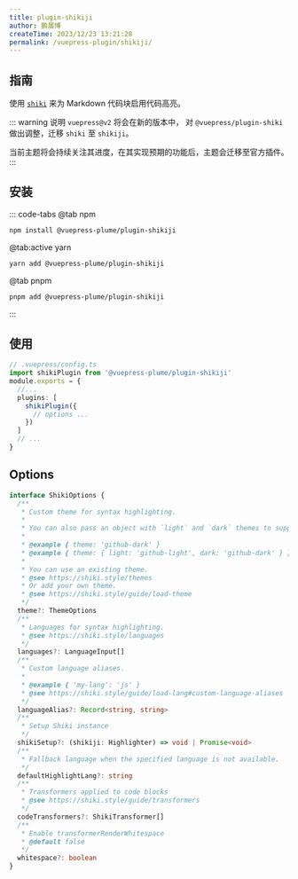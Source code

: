 ```yaml
---
title: plugin-shikiji
author: 鹏展博
createTime: 2023/12/23 13:21:28
permalink: /vuepress-plugin/shikiji/
---
```


<Stamps
  :stamps="['nv', 'ndy', 'g']"
  repo="pengzhanbo/vuepress-theme-plume"
  subpath="plugins/plugin-shikiji"
  package="@vuepress-plume/plugin-shikiji"
/>



## 指南

使用 [`shiki`](https://shiki.style) 来为 Markdown 代码块启用代码高亮。

::: warning 说明
`vuepress@v2` 将会在新的版本中， 对 `@vuepress/plugin-shiki` 做出调整，迁移 `shiki` 至 `shikiji`。

当前主题将会持续关注其进度，在其实现预期的功能后，主题会迁移至官方插件。
:::

## 安装

::: code-tabs
@tab  npm
``` sh
npm install @vuepress-plume/plugin-shikiji
```

@tab:active yarn
``` sh
yarn add @vuepress-plume/plugin-shikiji
```

@tab pnpm
``` sh
pnpm add @vuepress-plume/plugin-shikiji
```
:::

## 使用

```ts
// .vuepress/config.ts
import shikiPlugin from '@vuepress-plume/plugin-shikiji'
module.exports = {
  //...
  plugins: [
    shikiPlugin({
      // options ...
    })
  ]
  // ...
}
```

## Options

```ts
interface ShikiOptions {
  /**
   * Custom theme for syntax highlighting.
   *
   * You can also pass an object with `light` and `dark` themes to support dual themes.
   *
   * @example { theme: 'github-dark' }
   * @example { theme: { light: 'github-light', dark: 'github-dark' } }
   *
   * You can use an existing theme.
   * @see https://shiki.style/themes
   * Or add your own theme.
   * @see https://shiki.style/guide/load-theme
   */
  theme?: ThemeOptions
  /**
   * Languages for syntax highlighting.
   * @see https://shiki.style/languages
   */
  languages?: LanguageInput[]
  /**
   * Custom language aliases.
   *
   * @example { 'my-lang': 'js' }
   * @see https://shiki.style/guide/load-lang#custom-language-aliases
   */
  languageAlias?: Record<string, string>
  /**
   * Setup Shiki instance
   */
  shikiSetup?: (shikiji: Highlighter) => void | Promise<void>
  /**
   * Fallback language when the specified language is not available.
   */
  defaultHighlightLang?: string
  /**
   * Transformers applied to code blocks
   * @see https://shiki.style/guide/transformers
   */
  codeTransformers?: ShikiTransformer[]
  /**
   * Enable transformerRenderWhitespace
   * @default false
   */
  whitespace?: boolean
}
```
